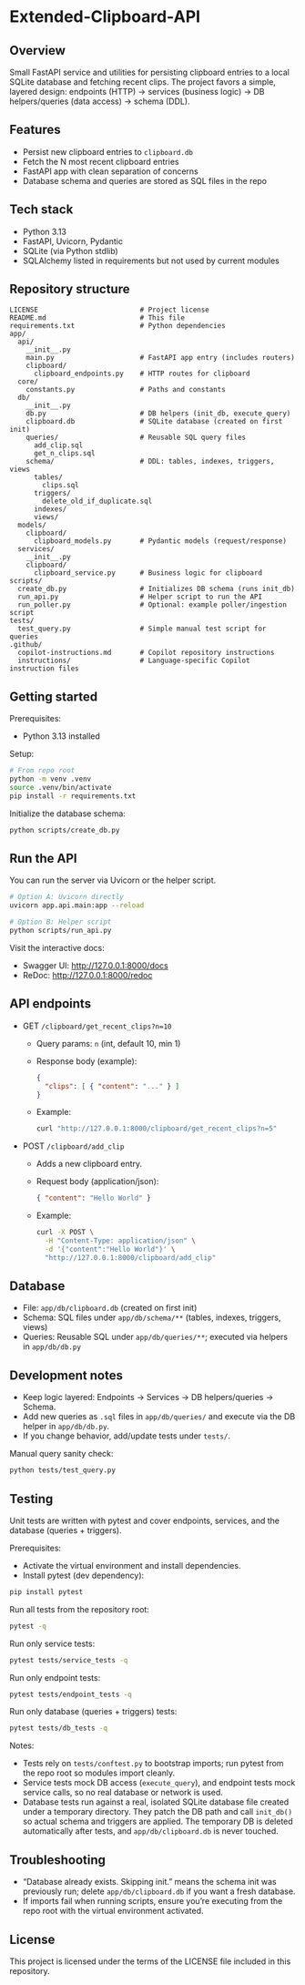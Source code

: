 # Extended-Clipboard-API

## Overview

Small FastAPI service and utilities for persisting clipboard entries to a local SQLite database and fetching recent clips. The project favors a simple, layered design: endpoints (HTTP) → services (business logic) → DB helpers/queries (data access) → schema (DDL).

## Features

- Persist new clipboard entries to `clipboard.db`
- Fetch the N most recent clipboard entries
- FastAPI app with clean separation of concerns
- Database schema and queries are stored as SQL files in the repo

## Tech stack

- Python 3.13
- FastAPI, Uvicorn, Pydantic
- SQLite (via Python stdlib)
- SQLAlchemy listed in requirements but not used by current modules

## Repository structure

```text
LICENSE                         # Project license
README.md                       # This file
requirements.txt                # Python dependencies
app/
  api/
    __init__.py
    main.py                     # FastAPI app entry (includes routers)
    clipboard/
      clipboard_endpoints.py    # HTTP routes for clipboard
  core/
    constants.py                # Paths and constants
  db/
    __init__.py
    db.py                       # DB helpers (init_db, execute_query)
    clipboard.db                # SQLite database (created on first init)
    queries/                    # Reusable SQL query files
      add_clip.sql
      get_n_clips.sql
    schema/                     # DDL: tables, indexes, triggers, views
      tables/
        clips.sql
      triggers/
        delete_old_if_duplicate.sql
      indexes/
      views/
  models/
    clipboard/
      clipboard_models.py       # Pydantic models (request/response)
  services/
    __init__.py
    clipboard/
      clipboard_service.py      # Business logic for clipboard
scripts/
  create_db.py                  # Initializes DB schema (runs init_db)
  run_api.py                    # Helper script to run the API
  run_poller.py                 # Optional: example poller/ingestion script
tests/
  test_query.py                 # Simple manual test script for queries
.github/
  copilot-instructions.md       # Copilot repository instructions
  instructions/                 # Language-specific Copilot instruction files
```

## Getting started

Prerequisites:

- Python 3.13 installed

Setup:

```bash
# From repo root
python -m venv .venv
source .venv/bin/activate
pip install -r requirements.txt
```

Initialize the database schema:

```bash
python scripts/create_db.py
```

## Run the API

You can run the server via Uvicorn or the helper script.

```bash
# Option A: Uvicorn directly
uvicorn app.api.main:app --reload

# Option B: Helper script
python scripts/run_api.py
```

Visit the interactive docs:

- Swagger UI: <http://127.0.0.1:8000/docs>
- ReDoc: <http://127.0.0.1:8000/redoc>

## API endpoints

- GET `/clipboard/get_recent_clips?n=10`
  - Query params: `n` (int, default 10, min 1)
  - Response body (example):

    ```json
    {
      "clips": [ { "content": "..." } ]
    }
    ```

  - Example:

    ```bash
    curl "http://127.0.0.1:8000/clipboard/get_recent_clips?n=5"
    ```

- POST `/clipboard/add_clip`
  - Adds a new clipboard entry.
  - Request body (application/json):

    ```json
    { "content": "Hello World" }
    ```

  - Example:

    ```bash
    curl -X POST \
      -H "Content-Type: application/json" \
      -d '{"content":"Hello World"}' \
      "http://127.0.0.1:8000/clipboard/add_clip"
    ```

## Database

- File: `app/db/clipboard.db` (created on first init)
- Schema: SQL files under `app/db/schema/**` (tables, indexes, triggers, views)
- Queries: Reusable SQL under `app/db/queries/**`; executed via helpers in `app/db/db.py`

## Development notes

- Keep logic layered: Endpoints → Services → DB helpers/queries → Schema.
- Add new queries as `.sql` files in `app/db/queries/` and execute via the DB helper in `app/db/db.py`.
- If you change behavior, add/update tests under `tests/`.

Manual query sanity check:

```bash
python tests/test_query.py
```

## Testing

Unit tests are written with pytest and cover endpoints, services, and the database (queries + triggers).

Prerequisites:

- Activate the virtual environment and install dependencies.
- Install pytest (dev dependency):

```bash
pip install pytest
```

Run all tests from the repository root:

```bash
pytest -q
```

Run only service tests:

```bash
pytest tests/service_tests -q
```

Run only endpoint tests:

```bash
pytest tests/endpoint_tests -q
```

Run only database (queries + triggers) tests:

```bash
pytest tests/db_tests -q
```

Notes:

- Tests rely on `tests/conftest.py` to bootstrap imports; run pytest from the repo root so modules import cleanly.
- Service tests mock DB access (`execute_query`), and endpoint tests mock service calls, so no real database or network is used.
- Database tests run against a real, isolated SQLite database file created under a temporary directory. They patch the DB path and call `init_db()` so actual schema and triggers are applied. The temporary DB is deleted automatically after tests, and `app/db/clipboard.db` is never touched.

## Troubleshooting

- “Database already exists. Skipping init.” means the schema init was previously run; delete `app/db/clipboard.db` if you want a fresh database.
- If imports fail when running scripts, ensure you’re executing from the repo root with the virtual environment activated.

## License

This project is licensed under the terms of the LICENSE file included in this repository.
